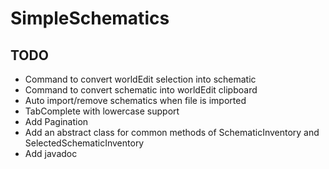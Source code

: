 # SimpleSchematics

## TODO
 - Command to convert worldEdit selection into schematic
 - Command to convert schematic into worldEdit clipboard
 - Auto import/remove schematics when file is imported
 - TabComplete with lowercase support
 - Add Pagination
 - Add an abstract class for common methods of SchematicInventory and SelectedSchematicInventory
 - Add javadoc